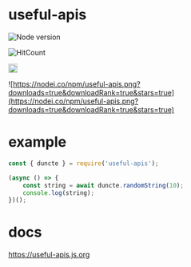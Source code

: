 # useful-apis
![Node version](https://img.shields.io/node/v/useful-apis.svg?style=flat)

![HitCount](http://hits.dwyl.com/yuu0007/useful-apis.svg)

<a href="https://badge.fury.io/js/useful-apis"><img src="https://badge.fury.io/js/useful-apis.svg" alt="npm version" height="18"></a>

![https://nodei.co/npm/useful-apis.png?downloads=true&downloadRank=true&stars=true](https://nodei.co/npm/useful-apis.png?downloads=true&downloadRank=true&stars=true)
# example
```js
const { duncte } = require('useful-apis');

(async () => {
	const string = await duncte.randomString(10);
	console.log(string);
})();
```

# docs
https://useful-apis.js.org
